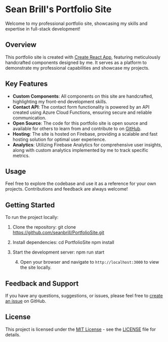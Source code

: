 # Sean Brill's Portfolio Site

Welcome to my professional portfolio site, showcasing my skills and expertise in full-stack development!

## Overview

This portfolio site is created with [Create React App](https://create-react-app.dev/), featuring meticulously handcrafted components designed by me. It serves as a platform to demonstrate my professional capabilities and showcase my projects.

## Key Features

- **Custom Components**: All components on this site are handcrafted, highlighting my front-end development skills.
- **Contact API**: The contact form functionality is powered by an API created using Azure Cloud Functions, ensuring secure and reliable communication.
- **Open Source**: The code for this portfolio site is open source and available for others to learn from and contribute to on [GitHub](https://github.com/seanbrill/PortfolioSite).
- **Hosting**: The site is hosted on Firebase, providing a scalable and fast hosting solution for optimal user experience.
- **Analytics**: Utilizing Firebase Analytics for comprehensive user insights, along with custom analytics implemented by me to track specific metrics.

## Usage

Feel free to explore the codebase and use it as a reference for your own projects. Contributions and feedback are always welcome!

## Getting Started

To run the project locally:

1. Clone the repository:
   git clone https://github.com/seanbrill/PortfolioSite.git

2. Install dependencies:
   cd PortfolioSite
   npm install

3. Start the development server:
   npm run start

   4. Open your browser and navigate to `http://localhost:3000` to view the site locally.

## Feedback and Support

If you have any questions, suggestions, or issues, please feel free to [create an issue](https://github.com/seanbrill/PortfolioSite/issues) on GitHub.

## License

This project is licensed under the [MIT License](LICENSE) - see the [LICENSE](LICENSE) file for details.

